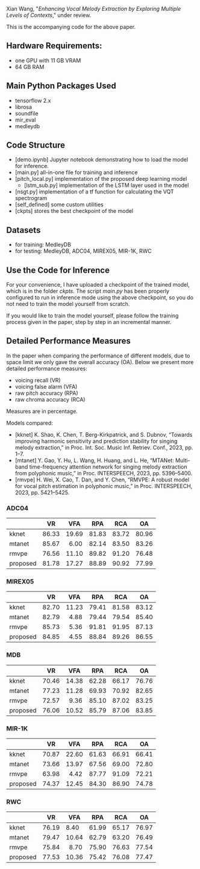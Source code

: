 Xian Wang, "*Enhancing Vocal Melody Extraction by Exploring Multiple Levels of Contexts*," under review.

This is the accompanying code for the above paper.

## Hardware Requirements:
- one GPU with 11 GB VRAM
- 64 GB RAM

## Main Python Packages Used
- tensorflow 2.x
- librosa
- soundfile
- mir_eval
- medleydb

## Code Structure
- [demo.ipynb] Jupyter notebook demonstrating how to load the model for inference. 
- [main.py] all-in-one file for training and inference
- [pitch_local.py] implementation of the proposed deep learning model
    - [lstm_sub.py] implementation of the LSTM layer used in the model
- [nsgt.py] implementation of a tf function for calculating the VQT spectrogram
- [self_defined] some custom utilities
- [ckpts] stores the best checkpoint of the model

## Datasets
- for training: MedleyDB
- for testing: MedleyDB, ADC04, MIREX05, MIR-1K, RWC

## Use the Code for Inference
For your convenience, I have uploaded a checkpoint of the trained model, which is in the folder *ckpts*.
The script *main.py* has been properly configured to run in inference mode using the above checkpoint, so you do not need
to train the model yourself from scratch.

If you would like to train the model yourself, please follow the training process given in the paper, step by step in an
incremental manner.

## Detailed Performance Measures
In the paper when comparing the performance of different models, due to space limit we only gave the overall accuracy (OA).
Below we present more detailed performance measures:
- voicing recall (VR)
- voicing false alarm (VFA)
- raw pitch accuracy (RPA)
- raw chroma accuracy (RCA)

Measures are in percentage.

Models compared: 
- [kknet] K. Shao, K. Chen, T. Berg-Kirkpatrick, and S. Dubnov, “Towards improving harmonic sensitivity and prediction stability for singing melody extraction,” in Proc. Int. Soc. Music Inf. Retriev. Conf., 2023, pp. 1–7. 
- [mtanet] Y. Gao, Y. Hu, L. Wang, H. Huang, and L. He, “MTANet: Multi-band time-frequency attention network for singing melody extraction from polyphonic music,” in Proc. INTERSPEECH, 2023, pp. 5396–5400. 
- [rmvpe] H. Wei, X. Cao, T. Dan, and Y. Chen, “RMVPE: A robust model for vocal pitch estimation in polyphonic music,” in Proc. INTERSPEECH, 2023, pp. 5421–5425.


 
### ADC04 
|          | VR    | VFA         | RPA   | RCA   | OA    |
|----------|-------|-------------|-------|-------|-------|
| kknet    | 86.33 | 19.69       | 81.83 | 83.72 | 80.96 |
| mtanet   | 85.67 | &nbsp; 6.00 | 82.14 | 83.50 | 83.26 |
| rmvpe    | 76.56 | 11.10       | 89.82 | 91.20 | 76.48 |
| proposed | 81.78 | 17.27       | 88.89 | 90.92 | 77.99 |

### MIREX05 
|          | VR    | VFA         | RPA   | RCA   | OA    |
|----------|-------|-------------|-------|-------|-------|
| kknet    | 82.70 | 11.23       | 79.41 | 81.58 | 83.12 |
| mtanet   | 82.79 | &nbsp; 4.88 | 79.44 | 79.54 | 85.40 |
| rmvpe    | 85.73 | &nbsp; 5.36 | 91.81 | 91.95 | 87.13 |
| proposed | 84.85 | &nbsp; 4.55 | 88.84 | 89.26 | 86.55 |

### MDB
|          | VR    | VFA         | RPA   | RCA   | OA    |
|----------|-------|-------------|-------|-------|-------|
| kknet    | 70.46 | 14.38       | 62.28 | 66.17 | 76.76 |
| mtanet   | 77.23 | 11.28       | 69.93 | 70.92 | 82.65 |
| rmvpe    | 72.57 | &nbsp; 9.36 | 85.10 | 87.02 | 83.25 |
| proposed | 76.06 | 10.52       | 85.79 | 87.06 | 83.85 |

### MIR-1K
|          | VR    | VFA   | RPA   | RCA   | OA    |
|----------|-------|-------|-------|-------|-------|
| kknet    | 70.87 | 22.60 | 61.63 | 66.91 | 66.41 |
| mtanet   | 73.66 | 13.97 | 67.56 | 69.00 | 72.80 |
| rmvpe    | 63.98 | &nbsp; 4.42  | 87.77 | 91.09 | 72.21 |
| proposed | 74.37 |  12.45     |  84.30     | 86.90      |    74.78   |

### RWC 
|          | VR    | VFA         | RPA   | RCA   | OA    |
|----------|-------|-------------|-------|-------|-------|
| kknet    | 76.19 | 8.40        | 61.99 | 65.17 | 76.97 |
| mtanet   | 79.47 | 10.64       | 62.79 | 63.20 | 76.49 |
| rmvpe    | 75.84 | &nbsp; 8.70 | 75.90 | 76.63 | 77.54 |
| proposed | 77.53 | 10.36       | 75.42 | 76.08 | 77.47 |